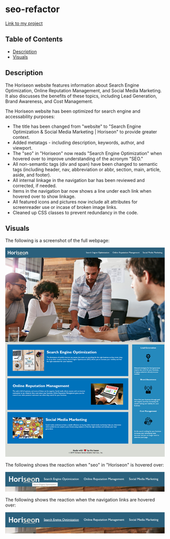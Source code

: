 # seo-refactor

[Link to my project](https://zoerorvig.github.io/seo-refactor/)

## Table of Contents
- [Description](#description)
- [Visuals](#visuals)

## Description
The Horiseon website features information about Search Engine Optimization, Online Reputation Management, and Social Media Marketing. It also discusses the benefits of these topics, including Lead Generation, Brand Awareness, and Cost Management. 

The Horiseon website has been optimized for search engine and accessability purposes:
- The title has been changed from "website" to "Search Engine Optimization & Social Media Marketing | Horiseon" to provide greater context. 
- Added metatags - including description, keywords, author, and viewport. 
- The "seo" in "Horiseon" now reads "Search Engine Optimization" when hovered over to improve understanding of the acronym "SEO."
- All non-semantic tags (div and span) have been changed to semantic tags (including header, nav, abbreviation or abbr, section, main, article, aside, and footer). 
- All internal linkage in the navigation bar has been reviewed and corrected, if needed. 
- Items in the navigation bar now shows a line under each link when hovered over to show linkage.
- All featured icons and pictures now include alt attributes for screenreader use or incase of broken image links. 
- Cleaned up CSS classes to prevent redundancy in the code. 

## Visuals 

The following is a screenshot of the full webpage:

![screenshot](assets/images/search-engine-optimization-webpage.jpg)

The following shows the reaction when "seo" in "Horiseon" is hovered over:

![screenshot](assets/images/seo-acronym.jpg)

The following shows the reaction when the navigation links are hovered over:

![screenshot](assets/images/linkage-underline.jpg)

